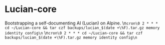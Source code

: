# Lucian-core

Bootstrapping a self-documenting AI (Lucian) on Alpine.
\n```cron\0 2 * * * cd ~/Lucian-core && tar czf backups/lucian_$(date +\%F).tar.gz memory identity config\n```
\n```cron\0 2 * * * cd ~/Lucian-core && tar czf backups/lucian_$(date +\%F).tar.gz memory identity config\n```
